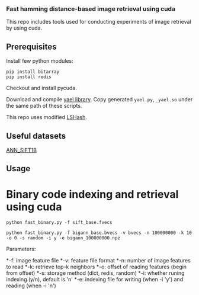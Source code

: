 ### Fast hamming distance-based image retrieval using cuda

This repo includes tools used for conducting experiments of image retrieval by using cuda.

## Prerequisites

Install few python modules:

	pip install bitarray
	pip install redis
	
Checkout and install pycuda.

Download and compile [yael library](https://gforge.inria.fr/projects/yael). Copy generated `yael.py`, `_yael.so` under the same path of these scripts.

This repo uses modified [LSHash](https://github.com/kayzh/LSHash).

## Useful datasets

[ANN_SIFT1B](http://corpus-texmex.irisa.fr/)


## Usage


# Binary code indexing and retrieval using cuda

	python fast_binary.py -f sift_base.fvecs

	python fast_binary.py -f bigann_base.bvecs -v bvecs -n 100000000 -k 10 -o 0 -s random -i y -e bigann_100000000.npz

Parameters:

*-f: image feature file
*-v: feature file format
*-n: number of image features to read
*-k: retrieve top-k neighbors
*-o: offset of reading features (begin from offset)
*-s: storage method (dict, redis, random)
*-i: whether runing indexing (y/n), default is 'n'
*-e: indexing file for writing (when -i 'y') and reading (when -i 'n')



